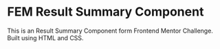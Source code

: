 # FEM Result Summary Component
This is an Result Summary Component form Frontend Mentor Challenge. Built using HTML and CSS.
